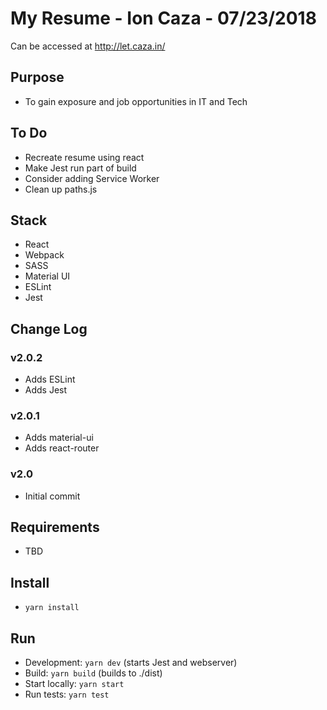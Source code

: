 # My Resume - Ion Caza - 07/23/2018

Can be accessed at <http://let.caza.in/>

## Purpose

* To gain exposure and job opportunities in IT and Tech

## To Do

* Recreate resume using react
* Make Jest run part of build
* Consider adding Service Worker
* Clean up paths.js

## Stack

* React
* Webpack
* SASS
* Material UI
* ESLint
* Jest

## Change Log

### v2.0.2

* Adds ESLint
* Adds Jest

### v2.0.1

* Adds material-ui
* Adds react-router

### v2.0

* Initial commit

## Requirements

* TBD

## Install

* `yarn install`

## Run

* Development: `yarn dev` (starts Jest and webserver)
* Build: `yarn build` (builds to ./dist)
* Start locally: `yarn start`
* Run tests: `yarn test`